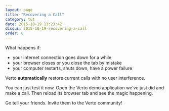 ```yaml
---
layout: page
title: "Recovering a Call"
category: tut
date: 2015-10-19 13:23:42
disqus: 2015-10-19-recovering-a-call
order: 8
---
```


What happens if:

- your internet connection goes down for a while
- your browser closes or you close the tab by mistake
- your computer restarts, shuts down, have a power failure

Verto **automatically** restore current calls with no user interference. 

You can just test it now. Open the Verto demo application we've just did and make a call. Then reload its browser tab and see the magic happening.

Go tell your friends. Invite them to the Verto community!

